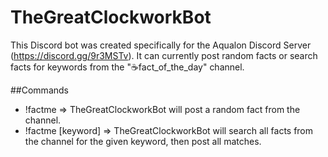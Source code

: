 # TheGreatClockworkBot
This Discord bot was created specifically for the Aqualon Discord Server (https://discord.gg/9r3MSTv). It can currently post random facts or search facts for keywords from the "☕fact_of_the_day" channel.

##Commands
* !factme
  => TheGreatClockworkBot will post a random fact from the channel.
* !factme [keyword]
  => TheGreatClockworkBot will search all facts from the channel for the given keyword, then post all matches.
